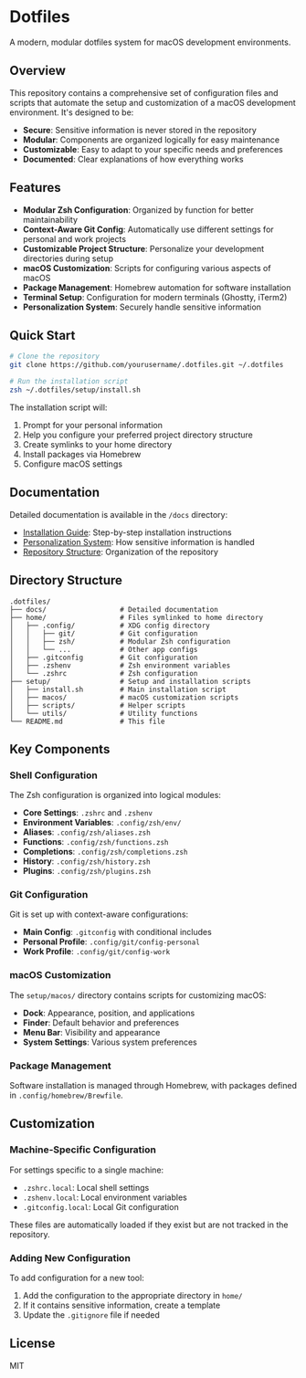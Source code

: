 # Dotfiles

A modern, modular dotfiles system for macOS development environments.

## Overview

This repository contains a comprehensive set of configuration files and scripts that automate the setup and customization of a macOS development environment. It's designed to be:

- **Secure**: Sensitive information is never stored in the repository
- **Modular**: Components are organized logically for easy maintenance
- **Customizable**: Easy to adapt to your specific needs and preferences
- **Documented**: Clear explanations of how everything works

## Features

- **Modular Zsh Configuration**: Organized by function for better maintainability
- **Context-Aware Git Config**: Automatically use different settings for personal and work projects
- **Customizable Project Structure**: Personalize your development directories during setup
- **macOS Customization**: Scripts for configuring various aspects of macOS
- **Package Management**: Homebrew automation for software installation
- **Terminal Setup**: Configuration for modern terminals (Ghostty, iTerm2)
- **Personalization System**: Securely handle sensitive information

## Quick Start

```zsh
# Clone the repository
git clone https://github.com/yourusername/.dotfiles.git ~/.dotfiles

# Run the installation script
zsh ~/.dotfiles/setup/install.sh
```

The installation script will:
1. Prompt for your personal information
2. Help you configure your preferred project directory structure
3. Create symlinks to your home directory
4. Install packages via Homebrew
5. Configure macOS settings

## Documentation

Detailed documentation is available in the `/docs` directory:

- [Installation Guide](docs/INSTALLATION.md): Step-by-step installation instructions
- [Personalization System](docs/PERSONALIZATION.md): How sensitive information is handled
- [Repository Structure](docs/STRUCTURE.md): Organization of the repository

## Directory Structure

```
.dotfiles/
├── docs/                  # Detailed documentation
├── home/                  # Files symlinked to home directory
│   ├── .config/           # XDG config directory
│   │   ├── git/           # Git configuration
│   │   ├── zsh/           # Modular Zsh configuration
│   │   └── ...            # Other app configs
│   ├── .gitconfig         # Git configuration
│   ├── .zshenv            # Zsh environment variables
│   └── .zshrc             # Zsh configuration
├── setup/                 # Setup and installation scripts
│   ├── install.sh         # Main installation script
│   ├── macos/             # macOS customization scripts
│   ├── scripts/           # Helper scripts
│   └── utils/             # Utility functions
└── README.md              # This file
```

## Key Components

### Shell Configuration

The Zsh configuration is organized into logical modules:

- **Core Settings**: `.zshrc` and `.zshenv`
- **Environment Variables**: `.config/zsh/env/`
- **Aliases**: `.config/zsh/aliases.zsh`
- **Functions**: `.config/zsh/functions.zsh`
- **Completions**: `.config/zsh/completions.zsh`
- **History**: `.config/zsh/history.zsh`
- **Plugins**: `.config/zsh/plugins.zsh`

### Git Configuration

Git is set up with context-aware configurations:

- **Main Config**: `.gitconfig` with conditional includes
- **Personal Profile**: `.config/git/config-personal`
- **Work Profile**: `.config/git/config-work`

### macOS Customization

The `setup/macos/` directory contains scripts for customizing macOS:

- **Dock**: Appearance, position, and applications
- **Finder**: Default behavior and preferences
- **Menu Bar**: Visibility and appearance
- **System Settings**: Various system preferences

### Package Management

Software installation is managed through Homebrew, with packages defined in `.config/homebrew/Brewfile`.

## Customization

### Machine-Specific Configuration

For settings specific to a single machine:

- `.zshrc.local`: Local shell settings
- `.zshenv.local`: Local environment variables
- `.gitconfig.local`: Local Git configuration

These files are automatically loaded if they exist but are not tracked in the repository.

### Adding New Configuration

To add configuration for a new tool:

1. Add the configuration to the appropriate directory in `home/`
2. If it contains sensitive information, create a template
3. Update the `.gitignore` file if needed

## License

MIT
